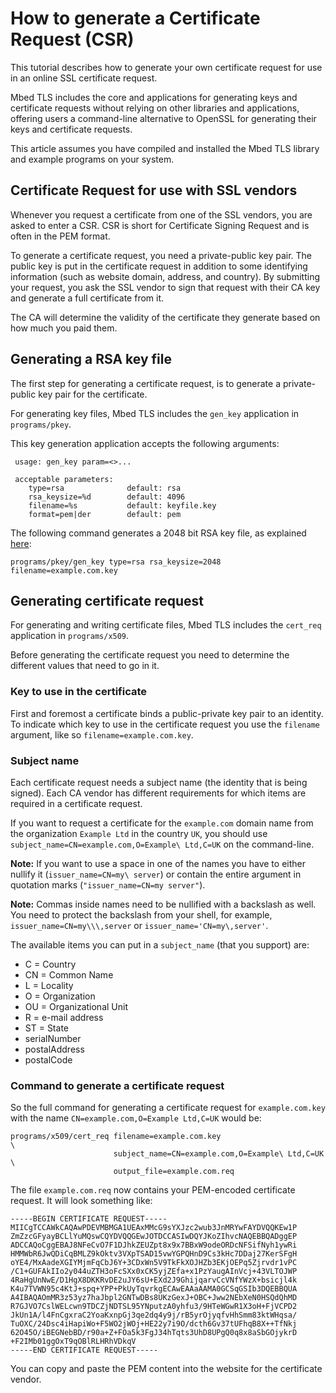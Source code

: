 # How to generate a Certificate Request (CSR)

This tutorial describes how to generate your own certificate request for use in an online SSL certificate request.

Mbed TLS includes the core and applications for generating keys and certificate requests without relying on other libraries and applications, offering users a command-line alternative to OpenSSL for generating their keys and certificate requests.

This article assumes you have compiled and installed the Mbed TLS library and example programs on your system.

## Certificate Request for use with SSL vendors

Whenever you request a certificate from one of the SSL vendors, you are asked to enter a CSR. CSR is short for Certificate Signing Request and is often in the PEM format.

To generate a certificate request, you need a private-public key pair. The public key is put in the certificate request in addition to some identifying information (such as website domain, address, and country). By submitting your request, you ask the SSL vendor to sign that request with their CA key and generate a full certificate from it.

The CA will determine the validity of the certificate they generate based on how much you paid them.

## Generating a RSA key file

The first step for generating a certificate request, is to generate a private-public key pair for the certificate.

For generating key files, Mbed TLS includes the `gen_key` application in `programs/pkey`.

This key generation application accepts the following arguments:
```
 usage: gen_key param=<>...

 acceptable parameters:
    type=rsa              default: rsa
    rsa_keysize=%d        default: 4096
    filename=%s           default: keyfile.key
    format=pem|der        default: pem
```
The following command generates a 2048 bit RSA key file, as explained [here](https://tls.mbed.org/kb/cryptography/rsa-key-pair-generator):
```
programs/pkey/gen_key type=rsa rsa_keysize=2048 filename=example.com.key
```

## Generating certificate request

For generating and writing certificate files, Mbed TLS includes the `cert_req` application in `programs/x509`.

Before generating the certificate request you need to determine the different values that need to go in it.

### Key to use in the certificate

First and foremost a certificate binds a public-private key pair to an identity. To indicate which key to use in the certificate request you use the `filename` argument, like so `filename=example.com.key`.

### Subject name

Each certificate request needs a subject name (the identity that is being signed). Each CA vendor has different requirements for which items are required in a certificate request.

If you want to request a certificate for the `example.com` domain name from the organization `Example Ltd` in the country `UK`, you should use `subject_name=CN=example.com,O=Example\ Ltd,C=UK` on the command-line.

<span class="notes">**Note:** If you want to use a space in one of the names you have to either nullify it (`issuer_name=CN=my\ server`) or contain the entire argument in quotation marks (`"issuer_name=CN=my server"`).</span>

<span class="notes">**Note:** Commas inside names need to be nullified with a backslash as well. You need to protect the backslash from your shell, for example, `issuer_name=CN=my\\\,server` or `issuer_name='CN=my\,server'`.</span>

The available items you can put in a `subject_name` (that you support) are:

* C = Country
* CN = Common Name
* L = Locality
* O = Organization
* OU = Organizational Unit
* R = e-mail address
* ST = State
* serialNumber
* postalAddress
* postalCode

### Command to generate a certificate request

So the full command for generating a certificate request for `example.com.key` with the name `CN=example.com,O=Example Ltd,C=UK` would be:
```
programs/x509/cert_req filename=example.com.key                          \
                       subject_name=CN=example.com,O=Example\ Ltd,C=UK \
                       output_file=example.com.req
```
The file `example.com.req` now contains your PEM-encoded certificate request. It will look something like:
```
-----BEGIN CERTIFICATE REQUEST-----
MIICgTCCAWkCAQAwPDEVMBMGA1UEAxMMcG9sYXJzc2wub3JnMRYwFAYDVQQKEw1P
ZmZzcGFyayBCLlYuMQswCQYDVQQGEwJOTDCCASIwDQYJKoZIhvcNAQEBBQADggEP
ADCCAQoCggEBAJ8NFeCvO7F1DJhkZEUZpt8x9x7BBxW9odeORDcNFSifNyh1ywRi
HMMWbR6JwQDiCqBMLZ9kOktv3VXpTSAD15vwYGPQHnD9Cs3kHc7DDaj27KerSFgH
oYE4/MxAadeXGIYMjmFqCbJ6Y+3CDxWn5V9TkFkXOJHZb3EKjOEPq5Zjrvdr1vPC
/C1+GUFAkIIo2y044uZTH3oFcSXx0xCK5yjZEfa+x1PzYaugAInVcj+43VLTOJWP
4RaHgUnNwE/D1HgX8DKKRvDE2uJY6sU+EXd2J9GhijqarvCcVNfYWzX+bsicjl4k
K4u7TVWN95c4KtJ+spq+YPP+PkUyTqvrkgECAwEAAaAAMA0GCSqGSIb3DQEBBQUA
A4IBAQAOmMR3z53yz7haJbpl2GNTwDBs8UKzGexJ+OBC+Jww2NEbXeN0HSQdQhMD
R7GJVO7CslWELcwn9TDCZjNDTSL95YNputzA0yhfu3/9HTeWGwR1X3oH+FjVCPD2
JkUn1A/l4FnCgxraC2YoaKxnpGj3qe2dq4y9j/rB5yrOjyqfvHhSmm83ktWHqsa/
TuOXC/24Dsc4iHapiWo+F5WO2jWOj+HE22y7i9O/dcth6Gv37tUFhqB8X++TfNkj
62O45O/iBEGNebBD/r90a+Z+FOa5k3FgJ34hTqts3UhD8UPgQ0q8x8aSbGOjykrD
+F2IMb01ggOxT9qOBlRLHRhVDkqV
-----END CERTIFICATE REQUEST-----
```
You can copy and paste the PEM content into the website for the certificate vendor.

<!---",generate-a-certificate-request-csr,"Step-by-step guide on how to generate a certificate request with Mbed TLS instead of OpenSSL for use with an online SSL certificate vendor",,"generate, certificate request generation, cert_req, gen_key, CA certificate",published,"2014-02-11 12:18:00",2,15507,"2015-07-02 11:28:00","Paul Bakker"--->
